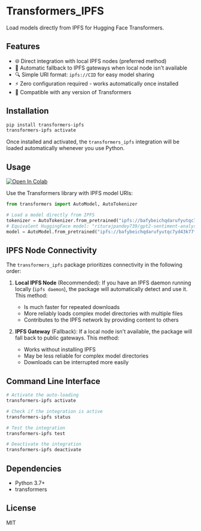 # Transformers_IPFS

Load models directly from IPFS for Hugging Face Transformers.

## Features

- 🌐 Direct integration with local IPFS nodes (preferred method)
- 🔄 Automatic fallback to IPFS gateways when local node isn't available
- 🔍 Simple URI format: `ipfs://CID` for easy model sharing
- ⚡ Zero configuration required - works automatically once installed
- 🧩 Compatible with any version of Transformers

## Installation

```bash
pip install transformers-ipfs
transformers-ipfs activate
```

Once installed and activated, the `transformers_ipfs` integration will be loaded automatically whenever you use Python.

## Usage

[![Open In Colab](https://colab.research.google.com/assets/colab-badge.svg)](https://colab.research.google.com/github/alexbakers/transformers_ipfs/blob/main/examples/colab/transformers_ipfs_example.ipynb)

Use the Transformers library with IPFS model URIs:

```python
from transformers import AutoModel, AutoTokenizer

# Load a model directly from IPFS
tokenizer = AutoTokenizer.from_pretrained("ipfs://bafybeichqdarufyutqc7yd43k77fkxbmeuhhetbihd3g32ghcqvijp6fxi")
# Equivalent HuggingFace model: "riturajpandey739/gpt2-sentiment-analysis-tweets"
model = AutoModel.from_pretrained("ipfs://bafybeichqdarufyutqc7yd43k77fkxbmeuhhetbihd3g32ghcqvijp6fxi")
```

## IPFS Node Connectivity

The `transformers_ipfs` package prioritizes connectivity in the following order:

1. **Local IPFS Node** (Recommended): If you have an IPFS daemon running locally (`ipfs daemon`),
   the package will automatically detect and use it. This method:

   - Is much faster for repeated downloads
   - More reliably loads complex model directories with multiple files
   - Contributes to the IPFS network by providing content to others

2. **IPFS Gateway** (Fallback): If a local node isn't available, the package will fall back to
   public gateways. This method:
   - Works without installing IPFS
   - May be less reliable for complex model directories
   - Downloads can be interrupted more easily

## Command Line Interface

```bash
# Activate the auto-loading
transformers-ipfs activate

# Check if the integration is active
transformers-ipfs status

# Test the integration
transformers-ipfs test

# Deactivate the integration
transformers-ipfs deactivate
```

## Dependencies

- Python 3.7+
- transformers

## License

MIT
